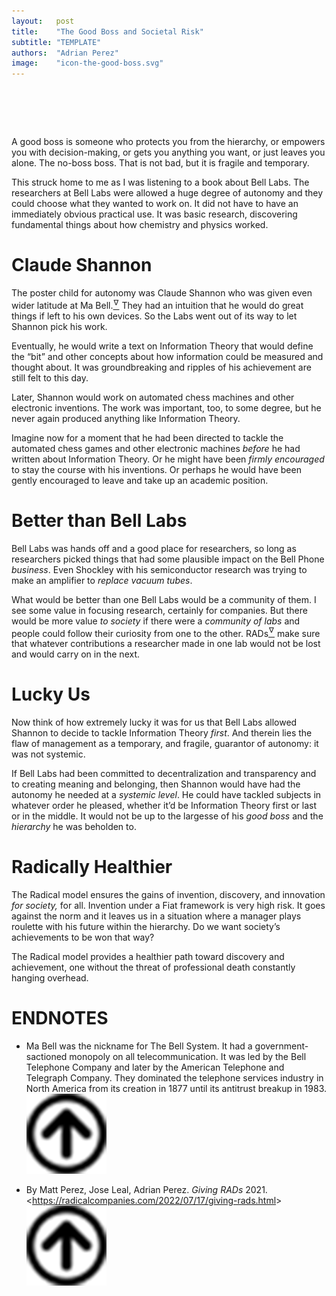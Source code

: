 ```yaml
---
layout:   post
title:    "The Good Boss and Societal Risk"
subtitle: "TEMPLATE"
authors:  "Adrian Perez"
image:    "icon-the-good-boss.svg"
---
```


<div style="display:none;">
 <p>A good boss is someone who protects you from the hierarchy, or empowers you with decision-making, or gets you anything you want, or just leaves you alone. The no-boss boss. That is not bad, but it is fragile and temporary.</p>
</div>
 
<h1>&nbsp;</h1>
 <p>A good boss is someone who protects you from the hierarchy, or empowers you with decision-making, or gets you anything you want, or just leaves you alone. The no-boss boss. That is not bad, but it is fragile and temporary.</p>
 <p>This struck home to me as I was listening to a book about Bell Labs. The researchers at Bell Labs were allowed a huge degree of autonomy and they could choose what they wanted to work on. It did not have to have an immediately obvious practical use. It was basic research, discovering fundamental things about how chemistry and physics worked.</p>
 
<h1>Claude Shannon</h1>
 <p>The poster child for autonomy was Claude Shannon who was given even wider latitude at Ma Bell.<a href='#en02'><sup id='bm02'>&hairsp;&nabla;&hairsp;</sup></a> They had an intuition that he would do great things if left to his own devices. So the Labs went out of its way to let Shannon pick his work.</p>
 <p>Eventually, he would write a text on Information Theory that would define the &ldquo;bit&rdquo; and other concepts about how information could be measured and thought about. It was groundbreaking and ripples of his achievement are still felt to this day.</p>
 <p>Later, Shannon would work on automated chess machines and other electronic inventions. The work was important, too, to some degree, but he never again produced anything like Information Theory.</p>
 <p>Imagine now for a moment that he had been directed to tackle the automated chess games and other electronic machines <em>before</em> he had written about Information Theory. Or he might have been <em>firmly encouraged</em> to stay the course with his inventions. Or perhaps he would have been gently encouraged to leave and take up an academic position.</p>
 
 <h1>Better than Bell Labs</h1>
 <p>Bell Labs was hands off and a good place for researchers, so long as researchers picked things that had some plausible impact on the Bell Phone <em>business</em>. Even Shockley with his semiconductor research was trying to make an amplifier to <em>replace vacuum tubes</em>.</p>
 <p>What would be better than one Bell Labs would be a community of them. I see some value in focusing research, certainly for companies. But there would be more value <em>to society</em> if there were a <em>community of labs</em> and people could follow their curiosity from one to the other. <span class="_paradigm">RAD</span>s<a href="#en01"><sup id="bm01">&hairsp;&nabla;&hairsp;</sup></a> make sure that whatever contributions a researcher made in one lab would not be lost and would carry on in the next.</p>

<h1>Lucky Us</h1>
 <p>Now think of how extremely lucky it was for us that Bell Labs allowed Shannon to decide to tackle Information Theory <em>first</em>. And therein lies the flaw of management as a temporary, and fragile, guarantor of autonomy: it was not systemic.</p>
 <p>If Bell Labs had been committed to decentralization and transparency and to creating meaning and belonging, then Shannon would have had the autonomy he needed at a <em>systemic level</em>. He could have tackled subjects in whatever order he pleased, whether it&rsquo;d be Information Theory first or last or in the middle. It would not be up to the largesse of his <em>good boss</em> and the <em>hierarchy</em> he was beholden to.</p>

<h1>Radically Healthier</h1>
 <p>The <span class="_paradigm">Radical</span> model ensures the gains of invention, discovery, and innovation <em>for society,</em> for all. Invention under a <span class="_paradigm">Fiat</span> framework is very high risk. It goes against the norm and it leaves us in a situation where a manager plays roulette with his future within the hierarchy. Do we want society&rsquo;s achievements to be won that way?</p>
 <p>The <span class="_paradigm">Radical</span> model provides a healthier path toward discovery and achievement, one without the threat of professional death constantly hanging overhead.</p>

<h1 class="_section">ENDNOTES</h1>
 <ul>
  <li id="en02">
   <p class="_list-item">
    Ma Bell was the nickname for The Bell System. It had a government-sactioned monopoly on all telecommunication. It was led by the Bell Telephone Company and later by the American Telephone and Telegraph Company. They dominated the telephone services industry in North America from its creation in 1877 until its antitrust breakup in 1983.
    <a class="_uparrow" href="#bm02"><img src="/assets/img/arrow-up-icon.png"></a>
   </p>
  </li>
  <li id="en01">
   <p class="_list-item">
    By Matt Perez, Jose Leal, Adrian Perez.
    <em>Giving RADs</em>
    2021.
    &lt;<a href="https://radicalcompanies.com/2022/07/17/giving-rads.html" target="_blank">https://radicalcompanies.com/2022/07/17/giving-rads.html</a>&gt;
    <a class="_uparrow" href="#bm01"><img src="/assets/img/arrow-up-icon.png"></a>
   </p>
  </li>
 </ul>